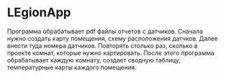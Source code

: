 # LEgionApp
Программа обрабатывает pdf файлы отчетов с датчиков. 
Сначала нужно создать карту помещения, схему расположения датчков. Далее внести туда номера датчиков.
Повторять столько раз, сколько в проекте комнат, которые нужно картировать.
После этого программа обрабатывает каждую комнату, создает сводную таблицу, температурные карты каждого помещения.
